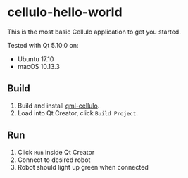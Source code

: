 cellulo-hello-world
===================

This is the most basic Cellulo application to get you started.

Tested with Qt 5.10.0 on:

  - Ubuntu 17.10
  - macOS 10.13.3

Build
-----

1. Build and install [qml-cellulo](../../).
1. Load into Qt Creator, click `Build Project`.

Run
---

1. Click `Run` inside Qt Creator
1. Connect to desired robot
1. Robot should light up green when connected
